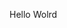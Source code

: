 Hello Wolrd

































































































































































































































































































































































































































































































































































































































































































































































































































































































































































































































































































































































































































































































































































































































































































































































































































































































































































































































































































































































































































